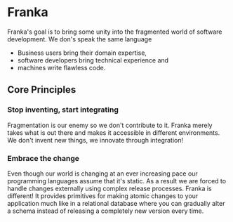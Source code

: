 # Franka

Franka's goal is to bring some unity into the fragmented world of software development. We don's speak the same language 

* Business users bring their domain expertise,
* software developers bring technical experience and
* machines write flawless code.

## Core Principles

### Stop inventing, start integrating

Fragmentation is our enemy so we don't contribute to it. Franka merely takes what is out there and makes it accessible 
in different environments. We don't invent new things, we innovate through integration!

### Embrace the change

Even though our world is changing at an ever increasing pace our programming languages assume that it's static. As a 
result we are forced to handle changes externally using complex release processes. Franka is different! It provides 
primitives for making atomic changes to your application much like in a relational database where you can gradually 
alter a schema instead of releasing a completely new version every time.



